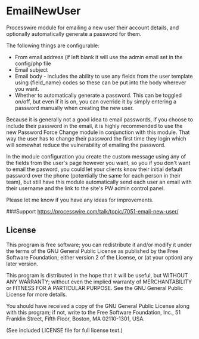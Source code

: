 EmailNewUser
============

Processwire module for emailing a new user their account details, and optionally automatically generate a password for them.

The following things are configurable:

* From email address (if left blank it will use the admin email set in the config/php file
* Email subject
* Email body - includes the ability to use any fields from the user template using {field_name} codes so these can be put into the body wherever you want.
* Whether to automatically generate a password. This can be toggled on/off, but even if it is on, you can override it by simply entering a password manually when creating the new user.

Because it is generally not a good idea to email passwords, if you choose to include their password in the email, it is highly recommended to use the new Password Force Change module in conjunction with this module. That way the user has to change their password the first time they login which will somewhat reduce the vulnerability of emailing the password.

In the module configuration you create the custom message using any of the fields from the user's page however you want, so you if you don't want to email the pasword, you could let your clients know their initial default password over the phone (potentially the same for each person in their team), but still have this module automatically send each user an email with their username and the link to the site's PW admin control panel.

Please let me know if you have any ideas for improvements.

###Support
https://processwire.com/talk/topic/7051-email-new-user/

## License

This program is free software; you can redistribute it and/or
modify it under the terms of the GNU General Public License
as published by the Free Software Foundation; either version 2
of the License, or (at your option) any later version.

This program is distributed in the hope that it will be useful,
but WITHOUT ANY WARRANTY; without even the implied warranty of
MERCHANTABILITY or FITNESS FOR A PARTICULAR PURPOSE.  See the
GNU General Public License for more details.

You should have received a copy of the GNU General Public License
along with this program; if not, write to the Free Software
Foundation, Inc., 51 Franklin Street, Fifth Floor, Boston, MA  02110-1301, USA.

(See included LICENSE file for full license text.)